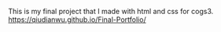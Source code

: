 This is my final project that I made with html and css for cogs3. https://qiudianwu.github.io/Final-Portfolio/
